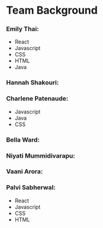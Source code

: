 # Team Background

### Emily Thai:
* React
* Javascript
* CSS
* HTML
* Java
  
### Hannah Shakouri:

### Charlene Patenaude:
* Javascript
* Java
* CSS

### Bella Ward:

### Niyati Mummidivarapu:

### Vaani Arora:

### Palvi Sabherwal:
* React
* Javascript
* CSS
* HTML
